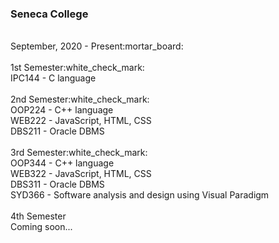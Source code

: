 <h3>Seneca College</h3><br />
September, 2020 - Present:mortar_board:<br />
<br />
1st Semester:white_check_mark:<br />
IPC144 - C language<br />
<br />
2nd Semester:white_check_mark:<br />
OOP224 - C++ language<br />
WEB222 - JavaScript, HTML, CSS<br />
DBS211 - Oracle DBMS<br />
<br />
3rd Semester:white_check_mark:<br />
OOP344 - C++ language<br />
WEB322 - JavaScript, HTML, CSS<br />
DBS311 - Oracle DBMS<br />
SYD366 - Software analysis and design using Visual Paradigm<br />
<br />
4th Semester<br />
Coming soon...
